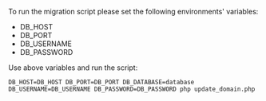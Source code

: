 To run the migration script please set the following environments' variables:
- DB_HOST
- DB_PORT
- DB_USERNAME
- DB_PASSWORD

Use above variables and run the script:
```
DB_HOST=DB_HOST DB_PORT=DB_PORT DB_DATABASE=database DB_USERNAME=DB_USERNAME DB_PASSWORD=DB_PASSWORD php update_domain.php
```
